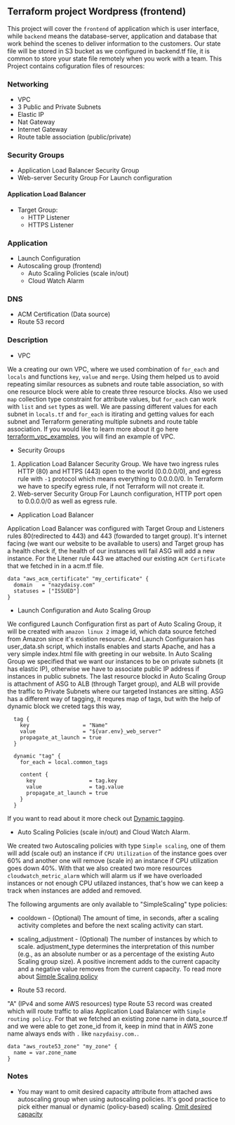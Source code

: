 ## Terraform project Wordpress (frontend)

This project will cover the ```frontend``` of application which is user interface, while ```backend``` means the database-server, application and database that work behind the scenes to deliver information to the customers. Our state file will be stored in S3 bucket as we configured in backend.tf file, it is common to store your state file remotely when you work with a team. This Project contains cofiguration files of resources:

### Networking

- VPC
- 3 Public and Private Subnets
- Elastic IP 
- Nat Gateway
- Internet Gateway
- Route table association (public/private)

### Security Groups

- Application Load Balancer Security Group 
- Web-server Security Group For Launch configuration

#### Application Load Balancer
 
- Target Group:
  - HTTP Listener
  - HTTPS Listener

### Application

- Launch Configuration
- Autoscaling group (frontend)
  - Auto Scaling Policies (scale in/out)
  - Cloud Watch Alarm

### DNS

- ACM Certification (Data source)
- Route 53 record

### Description

- VPC

We a creating our own VPC, where we used combination of `for_each` and `locals` and functions `key`, `value` and  `merge`. Using them helped us to avoid repeating similar resources as subnets and route table association, so with one resource block  were able to create three resource blocks. Also we used `map` collection type constraint for attribute values, but `for_each` can work with `list` and `set` types as well. We are passing different values for each subnet in `locals.tf` and `for_each` is itirating and getting values for each subnet and Terraform generating multiple subnets and route table association. If you would like to learn more about it go here [terraform_vpc_examples](https://github.com/nazy67/terraform_vpc_examples), you will find an example of VPC.

- Security Groups

1. Application Load Balancer Security Group. We have two ingress rules HTTP (80) and HTTPS (443) open to the world (0.0.0.0/0), and egress rule with `-1` protocol which means everything to 0.0.0.0/0. In Terraform we have to specify egress rule, if not Terraform will not create it. 
2. Web-server Security Group For Launch configuration,  HTTP port open to 0.0.0.0/0 as well as egress rule.

- Application Load Balancer

Application Load Balancer was configured with Target Group and Listeners rules 80(redirected to 443) and 443 (fowarded to target group). It's internet facing (we want our website to be available to users) and Target group has a health check if, the health of our instances will fail ASG will add a new instance. For the Litener rule 443 we attached our existing `ACM Certificate` that we fetched in in a acm.tf file. 
```
data "aws_acm_certificate" "my_certificate" {
  domain   = "nazydaisy.com"
  statuses = ["ISSUED"]
}
```

- Launch Configuration and Auto Scaling Group

We configured Launch Configuration first as part of Auto Scaling Group, it will be  created with ```amazon linux 2``` image id, which data source fetched from Amazon since it's existion resource.  And Launch Configuraion has user_data.sh script, which installs enables and starts Apache, and has a very simple index.html file with greeting in our website. In Auto Scaling Group we specified that we want our instances to be on private subnets (it has elastic IP), otherwise we have to associate public IP address if instances in public subnets. The last resource blockd in Auto Scaling Group is attachment of ASG to ALB (through Target group), and ALB will provide the traffic to Private Subnets where our targeted Instances are sitting.
ASG has a different way of tagging, it requres map of tags, but with the help of  dynamic block we creted tags this way,
```
  tag {
    key                 = "Name"
    value               = "${var.env}_web_server"
    propagate_at_launch = true
  }

  dynamic "tag" {
    for_each = local.common_tags

    content {
      key                 = tag.key
      value               = tag.value
      propagate_at_launch = true
    }
  }
```
If you want to read about it more check out [Dynamic tagging](https://www.hashicorp.com/blog/hashicorp-terraform-0-12-preview-for-and-for-each).

- Auto Scaling Policies (scale in/out) and Cloud Watch Alarm.

We created two Autoscaling policies with type `Simple scaling`, one of them will add (scale out) an instance if  ```CPU Utilization``` of the instance goes over 60% and another one will remove (scale in) an instance if CPU utilization goes down 40%. With that we also created two more resources `cloudwatch_metric_alarm` which will alarm us if we have overloaded instances or not enough CPU utilazed instances, that's how we can keep a track when instances are added and removed.    

The following arguments are only available to "SimpleScaling" type policies:

- cooldown - (Optional) The amount of time, in seconds, after a scaling activity completes and before the next scaling activity can start.
- scaling_adjustment - (Optional) The number of instances by which to scale. adjustment_type determines the interpretation of this number (e.g., as an absolute number or as a percentage of the existing Auto Scaling group size). A positive increment adds to the current capacity and a negative value removes from the current capacity. To read more about [Simple Scaling policy](https://docs.aws.amazon.com/autoscaling/ec2/userguide/as-scaling-simple-step.html)

- Route 53 record.

"A" (IPv4 and some AWS resources) type Route 53 record was created which will route traffic to alias Application Load Balancer with `Simple routing policy`. For that we fetched an existing zone name in data_source.tf and we were able to get zone_id from it, keep in mind that in AWS zone name always ends with `.` like `nazydaisy.com.`.
```
data "aws_route53_zone" "my_zone" {
  name = var.zone_name
}
```

### Notes

- You may want to omit desired capacity attribute from attached aws autoscaling group when using autoscaling policies. It's good practice to pick either manual or dynamic (policy-based) scaling. [Omit desired capacity](https://registry.terraform.io/providers/hashicorp/aws/latest/docs/resources/autoscaling_policy)
